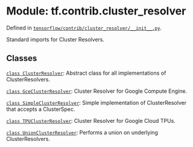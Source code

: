 <div itemscope itemtype="http://developers.google.com/ReferenceObject">
<meta itemprop="name" content="tf.contrib.cluster_resolver" />
<meta itemprop="path" content="Stable" />
</div>

# Module: tf.contrib.cluster_resolver



Defined in [`tensorflow/contrib/cluster_resolver/__init__.py`](https://www.tensorflow.org/code/tensorflow/contrib/cluster_resolver/__init__.py).

Standard imports for Cluster Resolvers.

## Classes

[`class ClusterResolver`](../../tf/contrib/cluster_resolver/ClusterResolver.md): Abstract class for all implementations of ClusterResolvers.

[`class GceClusterResolver`](../../tf/contrib/cluster_resolver/GceClusterResolver.md): Cluster Resolver for Google Compute Engine.

[`class SimpleClusterResolver`](../../tf/contrib/cluster_resolver/SimpleClusterResolver.md): Simple implementation of ClusterResolver that accepts a ClusterSpec.

[`class TPUClusterResolver`](../../tf/contrib/cluster_resolver/TPUClusterResolver.md): Cluster Resolver for Google Cloud TPUs.

[`class UnionClusterResolver`](../../tf/contrib/cluster_resolver/UnionClusterResolver.md): Performs a union on underlying ClusterResolvers.

